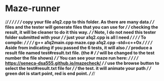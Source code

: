# Maze-runner

/*********************************************************************/
/*                                                                   */
/*                                                                   */
/* copy your file a1q2.cpp to this folder.  As there are many data   */
/* files and the tester will generate files that you can use for     */
/* checking the result, it will be cleaner to do it this way.        */
/* Note, I do not need this tester folder submitted with your        */
/* just your a1q2.cpp is all I need                                  */
/*                                                                   */
/* To compile:                                                       */
/*                                                                   */
/*      g++ a1q2main.cpp maze.cpp a1q2.cpp -std=c++0x                */
/*                                                                   */
/* Aside from indicating if you passed the 6 tests, it will also     */
/* produce a result file named  test#result.txt file.  (the #        */
/* will be changed to the test number the file shows)                */
/* You can see your maze run here:                                   */
/*                                                                   */
/* https://seneca-dsa555.github.io/mazecheck/                        */
/* use the browse button to select the test#result.txt file  for     */
/* the test.  it will animate your path                              */
/* green dot is start point, red is end point.                       */
/*********************************************************************/
